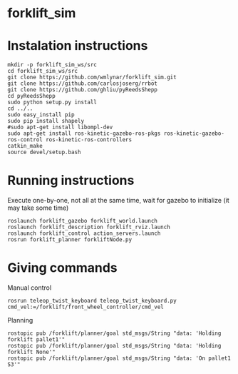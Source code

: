 # forklift_sim

# Instalation instructions

```
mkdir -p forklift_sim_ws/src
cd forklift_sim_ws/src
git clone https://github.com/wmlynar/forklift_sim.git
git clone https://github.com/carlosjoserg/rrbot
git clone https://github.com/ghliu/pyReedsShepp
cd pyReedsShepp
sudo python setup.py install
cd ../..
sudo easy_install pip
sudo pip install shapely
#sudo apt-get install libompl-dev
sudo apt-get install ros-kinetic-gazebo-ros-pkgs ros-kinetic-gazebo-ros-control ros-kinetic-ros-controllers
catkin_make
source devel/setup.bash
```

# Running instructions

Execute one-by-one, not all at the same time, wait for gazebo to initialize (it may take some time)

```
roslaunch forklift_gazebo forklift_world.launch
roslaunch forklift_description forklift_rviz.launch
roslaunch forklift_control action_servers.launch
rosrun forklift_planner forkliftNode.py
```

# Giving commands

Manual control

```
rosrun teleop_twist_keyboard teleop_twist_keyboard.py cmd_vel:=/forklift/front_wheel_controller/cmd_vel
```

Planning

```
rostopic pub /forklift/planner/goal std_msgs/String "data: 'Holding forklift pallet1'"
rostopic pub /forklift/planner/goal std_msgs/String "data: 'Holding forklift None'"
rostopic pub /forklift/planner/goal std_msgs/String "data: 'On pallet1 S3'"
```
